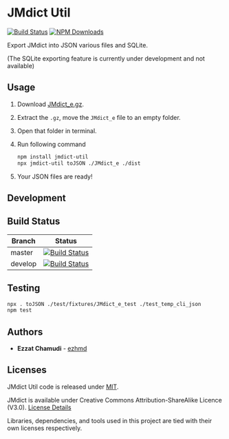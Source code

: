 # JMdict Util

[![Build Status](https://travis-ci.org/ezhmd/jmdict-util.svg?branch=master)](https://travis-ci.org/ezhmd/jmdict-util) [![NPM Downloads](https://img.shields.io/npm/dm/jmdict-util?label=downloads)](https://www.npmjs.com/package/jmdict-util)

Export JMdict into JSON various files and SQLite.

(The SQLite exporting feature is currently under development and not available)

## Usage

1. Download [JMdict_e.gz](http://www.edrdg.org/jmdict/edict_doc.html).

1. Extract the `.gz`, move the `JMdict_e` file to an empty folder.

1. Open that folder in terminal.

1. Run following command

    ```sh
    npm install jmdict-util
    npx jmdict-util toJSON ./JMdict_e ./dist
    ```

1. Your JSON files are ready!

## Development

## Build Status

| Branch | Status |
| - | - |
| master | [![Build Status](https://travis-ci.org/ezhmd/jmdict-util.svg?branch=master)](https://travis-ci.org/ezhmd/jmdict-util) |
| develop | [![Build Status](https://travis-ci.org/ezhmd/jmdict-util.svg?branch=develop)](https://travis-ci.org/ezhmd/jmdict-util) |

## Testing

```sh
npx . toJSON ./test/fixtures/JMdict_e_test ./test_temp_cli_json
npm test
```

## Authors

* **Ezzat Chamudi** - [ezhmd](https://github.com/ezhmd)

## Licenses

JMdict Util code is released under [MIT](https://opensource.org/licenses/MIT). 

JMdict is available under Creative Commons Attribution-ShareAlike Licence (V3.0). [License Details](http://www.edrdg.org/edrdg/licence.html)

Libraries, dependencies, and tools used in this project are tied with their own licenses respectively.